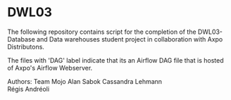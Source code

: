 # DWL03

The following repository contains script for the completion of the DWL03-Database and Data warehouses student project in collaboration with Axpo Distributons.

The files with 'DAG' label indicate that its an Airflow DAG file that is hosted of Axpo's Airflow Webserver.

Authors: Team Mojo
         Alan Sabok
         Cassandra Lehmann  
         Régis Andréoli  
